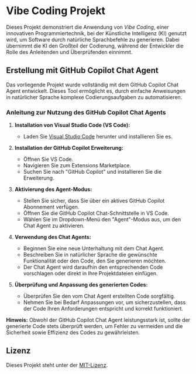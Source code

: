 # Vibe Coding Projekt

Dieses Projekt demonstriert die Anwendung von *Vibe Coding*, einer innovativen Programmiertechnik, bei der Künstliche Intelligenz (KI) genutzt wird, um Software durch natürliche Sprachbefehle zu generieren. Dabei übernimmt die KI den Großteil der Codierung, während der Entwickler die Rolle des Anleitenden und Überprüfenden einnimmt.  
## Erstellung mit GitHub Copilot Chat Agent

Das vorliegende Projekt wurde vollständig mit dem GitHub Copilot Chat Agent entwickelt. Dieses Tool ermöglicht es, durch einfache Anweisungen in natürlicher Sprache komplexe Codierungsaufgaben zu automatisieren.  

### Anleitung zur Nutzung des GitHub Copilot Chat Agents

1. **Installation von Visual Studio Code (VS Code):**
   - Laden Sie [Visual Studio Code](https://code.visualstudio.com/) herunter und installieren Sie es.

2. **Installation der GitHub Copilot Erweiterung:**
   - Öffnen Sie VS Code.
   - Navigieren Sie zum Extensions Marketplace.
   - Suchen Sie nach "GitHub Copilot" und installieren Sie die Erweiterung.

3. **Aktivierung des Agent-Modus:**
   - Stellen Sie sicher, dass Sie über ein aktives GitHub Copilot Abonnement verfügen.
   - Öffnen Sie die GitHub Copilot Chat-Schnittstelle in VS Code.
   - Wählen Sie im Dropdown-Menü den "Agent"-Modus aus, um den Chat Agent zu aktivieren. 

4. **Verwendung des Chat Agents:**
   - Beginnen Sie eine neue Unterhaltung mit dem Chat Agent.
   - Beschreiben Sie in natürlicher Sprache die gewünschte Funktionalität oder den Code, den Sie generieren möchten.
   - Der Chat Agent wird daraufhin den entsprechenden Code vorschlagen oder direkt in Ihre Projektdateien einfügen.

5. **Überprüfung und Anpassung des generierten Codes:**
   - Überprüfen Sie den vom Chat Agent erstellten Code sorgfältig.
   - Nehmen Sie bei Bedarf Anpassungen vor, um sicherzustellen, dass der Code Ihren Anforderungen entspricht und korrekt funktioniert.

**Hinweis:** Obwohl der GitHub Copilot Chat Agent leistungsstark ist, sollte der generierte Code stets überprüft werden, um Fehler zu vermeiden und die Sicherheit sowie Effizienz des Codes zu gewährleisten.

## Lizenz

Dieses Projekt steht unter der [MIT-Lizenz](LICENSE).
